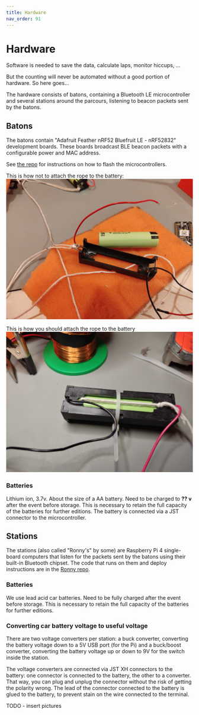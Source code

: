 ```yaml
---
title: Hardware
nav_order: 91
---
```


# Hardware

Software is needed to save the data, calculate laps, monitor hiccups, ...

But the counting will never be automated without a good portion of hardware. So here goes...

The hardware consists of batons, containing a Bluetooth LE microcontroller and several stations around the parcours, listening to beacon packets sent by the batons.

## Batons

The batons contain "Adafruit Feather nRF52 Bluefruit LE - nRF52832" development boards. These boards broadcast BLE beacon packets with a configurable power and MAC address.

See [the repo](https://github.com/12urenloop/baton_firmware/) for instructions on how to flash the microcontrollers.

This is how not to attach the rope to the battery:
 ![How not to attach batons](/assets/images/baton_bad.jpg)

This is how you should attach the rope to the battery 
![How to attach batons](/assets/images/baton_good.jpg)


### Batteries

Lithium ion, 3.7v. About the size of a AA battery. Need to be charged to **?? v** after the event before storage. This is necessary to retain the full capacity of the batteries for further editions. The battery is connected via a JST connector to the microcontroller.

## Stations

The stations (also called "Ronny's" by some) are Raspberry Pi 4 single-board computers that listen for the packets sent by the batons using their built-in Bluetooth chipset. The code that runs on them and deploy instructions are in the [Ronny repo](https://github.com/12urenloop/Ronny-the-station-chef).

### Batteries

We use lead acid car batteries. Need to be fully charged after the event before storage. This is necessary to retain the full capacity of the batteries for further editions.

### Converting car battery voltage to useful voltage

There are two voltage converters per station: a buck converter, converting the battery voltage down to a 5V USB port (for the Pi) and a buck/boost converter, converting the battery voltage up or down to 9V for the switch inside the station.

The voltage converters are connected via JST XH connectors to the battery: one connector is connected to the battery, the other to a converter. That way, you can plug and unplug the connector without the risk of getting
the polarity wrong. The lead of the connector connected to the battery is glued to the battery, to prevent stain
on the wire connected to the terminal.

TODO - insert pictures